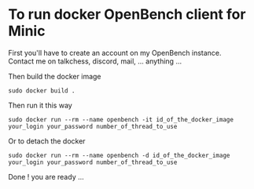 # To run docker OpenBench client for Minic

First you'll have to create an account on my OpenBench instance.  
Contact me on talkchess, discord, mail, ... anything ...

Then build the docker image

```
sudo docker build .
```

Then run it this way

```
sudo docker run --rm --name openbench -it id_of_the_docker_image your_login your_password number_of_thread_to_use
```

Or to detach the docker

```
sudo docker run --rm --name openbench -d id_of_the_docker_image your_login your_password number_of_thread_to_use
```

Done ! you are ready ...
